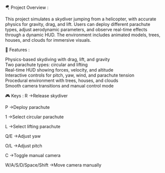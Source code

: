 🪂 Project Overview  :

This project simulates a skydiver jumping from a helicopter, with accurate physics for gravity, drag, and lift. Users can deploy different parachute types, adjust aerodynamic parameters, and observe real-time effects through a dynamic HUD. The environment includes animated models, trees, houses, and clouds for immersive visuals.

🚀 Features  :

 Physics-based skydiving with drag, lift, and gravity  
 Two parachute types: circular and lifting  
 Real-time HUD showing forces, velocity, and altitude  
 Interactive controls for pitch, yaw, wind, and parachute tension  
 Procedural environment with trees, houses, and clouds  
 Smooth camera transitions and manual control mode

🎮 Keys :
R ->Release skydiver

P ->Deploy parachute

1 ->Select circular parachute

L ->Select lifting parachute

Q/E ->Adjust yaw

O/L ->Adjust pitch

C ->Toggle manual camera

W/A/S/D/Space/Shift ->Move camera manually
